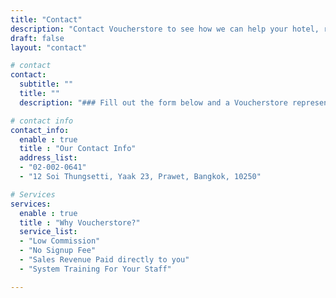 ```yaml
---
title: "Contact"
description: "Contact Voucherstore to see how we can help your hotel, restaurant, golf course, spa or clinic sell more gift vouchers online."
draft: false
layout: "contact"

# contact
contact:
  subtitle: ""
  title: ""
  description: "### Fill out the form below and a Voucherstore representative <br>will be in touch as soon as possible."

# contact info
contact_info:
  enable : true
  title : "Our Contact Info"
  address_list:
  - "02-002-0641"
  - "12 Soi Thungsetti, Yaak 23, Prawet, Bangkok, 10250"

# Services
services:
  enable : true
  title : "Why Voucherstore?"
  service_list:
  - "Low Commission"
  - "No Signup Fee"
  - "Sales Revenue Paid directly to you"
  - "System Training For Your Staff"

---
```

